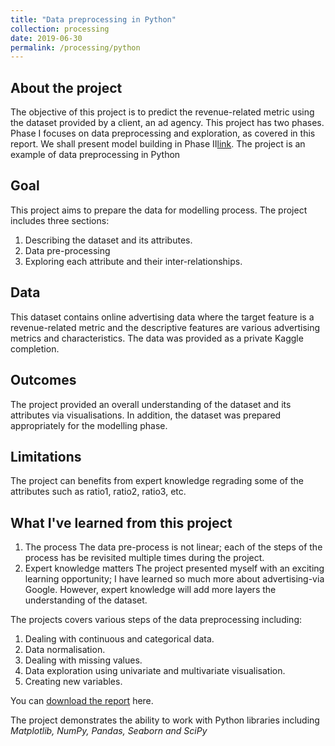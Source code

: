 ```yaml
---
title: "Data preprocessing in Python"
collection: processing
date: 2019-06-30
permalink: /processing/python
---
```

## About the project
  The objective of this project is to predict the revenue-related metric using the dataset provided by a client, an ad agency. This project has two phases. Phase I focuses on data preprocessing and exploration, as covered in this report. We shall present model building in Phase II[link](/machinelearning/machinelearning-google).
  The project is an example of data preprocessing in Python

## Goal
  This project aims to prepare the data for modelling process. The project includes three sections:
  1. Describing the dataset and its attributes.
  2. Data pre-processing
  3. Exploring each attribute and their inter-relationships.

## Data
  This dataset contains online advertising data where the target feature is a revenue-related metric and the descriptive features are various advertising metrics and characteristics. The data was provided as a private Kaggle completion.

## Outcomes
  The project provided an overall understanding of the dataset and its attributes via visualisations. In addition, the dataset was prepared appropriately for the modelling phase.

## Limitations
  The project can benefits from expert knowledge regrading some of the attributes such as ratio1, ratio2, ratio3, etc.

## What I've learned from this project
  1. The process
    The data pre-process is not linear; each of the steps of the process has be revisited multiple times during the project.
  2. Expert knowledge matters
    The project presented myself with an exciting learning opportunity; I have learned so much more about advertising-via Google. However, expert knowledge will add more layers the understanding of the dataset.

The projects covers various steps of the data preprocessing including:
  1. Dealing with continuous and categorical data.
  2. Data normalisation.
  3. Dealing with missing values.
  4. Data exploration using univariate and multivariate visualisation.
  5. Creating new variables.

You can [download the report](https://minhphan88.github.io/assets/Preprocessing-python.pdf) here.

The project demonstrates the ability to work with Python libraries including *Matplotlib, NumPy, Pandas, Seaborn and SciPy*
